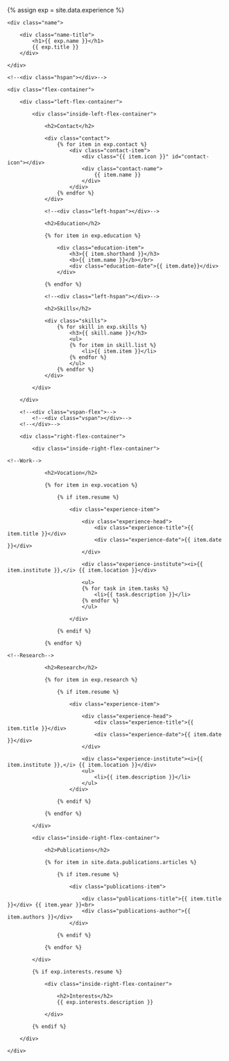 <div class="resume">

{% assign exp = site.data.experience %}

<!--Name and title-->

    <div class="name">

        <div class="name-title">
            <h1>{{ exp.name }}</h1>
            {{ exp.title }}
        </div>

    </div>

    <!--<div class="hspan"></div>-->

    <div class="flex-container">

<!--Left column-->

        <div class="left-flex-container">

            <div class="inside-left-flex-container">

<!--Contact-->

                <h2>Contact</h2>

                <div class="contact">
                    {% for item in exp.contact %}
                        <div class="contact-item">
                            <div class="{{ item.icon }}" id="contact-icon"></div>
                            <div class="contact-name">
                                {{ item.name }}
                            </div>
                        </div>
                    {% endfor %}
                </div>

                <!--<div class="left-hspan"></div>-->

<!--Education-->

                <h2>Education</h2>

                {% for item in exp.education %}

                    <div class="education-item">
                        <h3>{{ item.shorthand }}</h3>
                        <b>{{ item.name }}</b></br>
                        <div class="education-date">{{ item.date}}</div>
                    </div>

                {% endfor %}

                <!--<div class="left-hspan"></div>-->

<!--Skills-->

                <h2>Skills</h2>

                <div class="skills">
                    {% for skill in exp.skills %}
                        <h3>{{ skill.name }}</h3>
                        <ul>
                        {% for item in skill.list %}
                            <li>{{ item.item }}</li>
                        {% endfor %}
                        </ul>
                    {% endfor %}
                </div>

            </div>

        </div>

        <!--<div class="vspan-flex">-->
            <!--<div class="vspan"></div>-->
        <!--</div>-->

<!--Right column-->

        <div class="right-flex-container">

            <div class="inside-right-flex-container">

<!--Experience-->

    <!--Work-->

                <h2>Vocation</h2>

                {% for item in exp.vocation %}
                    
                    {% if item.resume %}

                        <div class="experience-item">

                            <div class="experience-head">
                                <div class="experience-title">{{ item.title }}</div>
                                <div class="experience-date">{{ item.date }}</div>
                            </div>

                            <div class="experience-institute"><i>{{ item.institute }},</i> {{ item.location }}</div>

                            <ul>
                            {% for task in item.tasks %}
                                <li>{{ task.description }}</li>
                            {% endfor %}
                            </ul>

                        </div>

                    {% endif %}

                {% endfor %}

    <!--Research-->

                <h2>Research</h2>

                {% for item in exp.research %}
                    
                    {% if item.resume %}

                        <div class="experience-item">

                            <div class="experience-head">
                                <div class="experience-title">{{ item.title }}</div>
                                <div class="experience-date">{{ item.date }}</div>
                            </div>

                            <div class="experience-institute"><i>{{ item.institute }},</i> {{ item.location }}</div>
                            <ul>
                                <li>{{ item.description }}</li>
                            </ul>
                        </div>

                    {% endif %}

                {% endfor %}
            
            </div>

<!--Publications-->
            
            <div class="inside-right-flex-container">

                <h2>Publications</h2>

                {% for item in site.data.publications.articles %}
                    
                    {% if item.resume %}

                        <div class="publications-item">

                            <div class="publications-title">{{ item.title }}</div> {{ item.year }}<br>
                            <div class="publications-author">{{ item.authors }}</div>
                        </div>

                    {% endif %}

                {% endfor %}

            </div>

<!--Interests-->

            {% if exp.interests.resume %}

                <div class="inside-right-flex-container">

                    <h2>Interests</h2>
                    {{ exp.interests.description }}

                </div>

            {% endif %}
        
        </div>

    </div>

</div>
